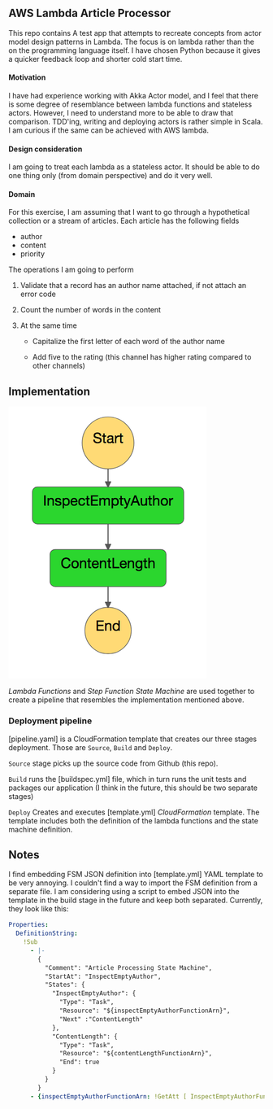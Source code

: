 
## AWS Lambda Article Processor
This repo contains A test app that attempts to recreate concepts from actor model design patterns in Lambda. The focus is on lambda rather than the on the programming language itself. I have chosen Python because it gives a quicker feedback loop and shorter cold start time.

#### Motivation
I have had experience working with Akka Actor model, and I feel that there is some degree of resemblance between lambda functions and stateless actors. However, I need to understand more to be able to draw that comparison. TDD'ing, writing and deploying actors is rather simple in Scala. I am curious if the same can be achieved with AWS lambda.

#### Design consideration
I am going to treat each lambda as a stateless actor. It should be able to do one thing only (from domain perspective) and do it very well.

#### Domain
For this exercise, I am assuming that I want to go through a hypothetical collection or a stream of articles. Each article has the following fields

- author
- content
- priority

The operations I am going to perform

1. Validate that a record has an author name attached, if not attach an error code
2. Count the number of words in the content
3. At the same time

    - Capitalize the first letter of each word of the author name

    - Add five to the rating (this channel has higher rating compared to other channels)

## Implementation

![Current FSM implementation](state-machine.png)

_Lambda Functions_ and _Step Function State Machine_ are used together to create a pipeline that resembles the implementation mentioned above.

### Deployment pipeline

[pipeline.yaml] is a CloudFormation template that creates our three stages deployment. Those are `Source`, `Build` and `Deploy`.

`Source` stage picks up the source code from Github (this repo).

`Build` runs the [buildspec.yml] file, which in turn runs the unit tests and packages our application (I think in the future, this should be two separate stages)

`Deploy` Creates and executes [template.yml] _CloudFormation_ template. The template includes both the definition of the lambda functions and the state machine definition.

## Notes

I find embedding FSM JSON definition into [template.yml] YAML template to be very annoying. I couldn't find a way to import the FSM definition from a separate file. I am considering using a script to embed JSON into the template in the build stage in the future and keep both separated. Currently, they look like this:

```YAML
Properties:
  DefinitionString:
    !Sub
      - |-
        {
          "Comment": "Article Processing State Machine",
          "StartAt": "InspectEmptyAuthor",
          "States": {
            "InspectEmptyAuthor": {
              "Type": "Task",
              "Resource": "${inspectEmptyAuthorFunctionArn}",
              "Next" :"ContentLength"
            },
            "ContentLength": {
              "Type": "Task",
              "Resource": "${contentLengthFunctionArn}",
              "End": true
            }
          }
        }
      - {inspectEmptyAuthorFunctionArn: !GetAtt [ InspectEmptyAuthorFunction, Arn ], contentLengthFunctionArn: !GetAtt [ ContentLengthFunction, Arn ]}

```
